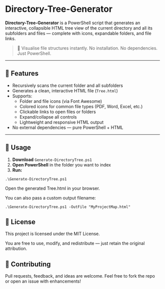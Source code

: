 # Directory-Tree-Generator

**Directory-Tree-Generator** is a PowerShell script that generates an interactive, collapsible HTML tree view of the current directory and all its subfolders and files — complete with icons, expandable folders, and file links.

> 📂 Visualise file structures instantly. No installation. No dependencies. Just PowerShell.

---

## 🔧 Features

- Recursively scans the current folder and all subfolders
- Generates a clean, interactive HTML file (`Tree.html`)
- Supports:
  - Folder and file icons (via Font Awesome)
  - Colored icons for common file types (PDF, Word, Excel, etc.)
  - Clickable links to open files or folders
  - Expand/collapse all controls
  - Lightweight and responsive HTML output
- No external dependencies — pure PowerShell + HTML

---

## 🚀 Usage

1. **Download** `Generate-DirectoryTree.ps1`
2. **Open PowerShell** in the folder you want to index
3. **Run:**

```
.\Generate-DirectoryTree.ps1
```

Open the generated Tree.html in your browser.

You can also pass a custom output filename:

```
.\Generate-DirectoryTree.ps1 -OutFile "MyProjectMap.html"
```

## 📝 License
This project is licensed under the MIT License.

You are free to use, modify, and redistribute — just retain the original attribution.

## 🤝 Contributing
Pull requests, feedback, and ideas are welcome.
Feel free to fork the repo or open an issue with enhancements!

